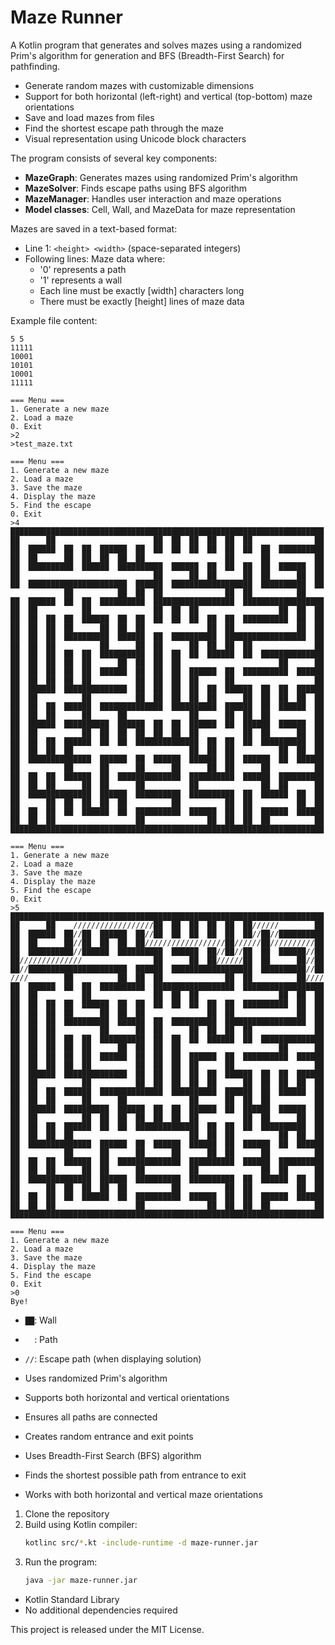 # Maze Runner

A Kotlin program that generates and solves mazes using a randomized Prim's algorithm for generation and BFS (Breadth-First Search) for pathfinding.


- Generate random mazes with customizable dimensions
- Support for both horizontal (left-right) and vertical (top-bottom) maze orientations
- Save and load mazes from files
- Find the shortest escape path through the maze
- Visual representation using Unicode block characters


The program consists of several key components:

- **MazeGraph**: Generates mazes using randomized Prim's algorithm
- **MazeSolver**: Finds escape paths using BFS algorithm
- **MazeManager**: Handles user interaction and maze operations
- **Model classes**: Cell, Wall, and MazeData for maze representation


Mazes are saved in a text-based format:
- Line 1: `<height> <width>` (space-separated integers)
- Following lines: Maze data where:
  - '0' represents a path
  - '1' represents a wall
  - Each line must be exactly [width] characters long
  - There must be exactly [height] lines of maze data

Example file content:
```
5 5
11111
10001
10101
10001
11111
```


```
=== Menu ===
1. Generate a new maze
2. Load a maze
0. Exit
>2
>test_maze.txt

=== Menu ===
1. Generate a new maze
2. Load a maze
3. Save the maze
4. Display the maze
5. Find the escape
0. Exit
>4
██████████████████████████████████████████████████████████████████████
██      ██                      ██  ██  ██  ██  ██  ██              ██
██  ██████  ██  ██  ██████  ██  ██  ██  ██  ██  ██  ██  ██  ██████████
██  ██      ██  ██  ██  ██  ██                  ██      ██          ██
██  ██████████  ██████  ██████████  ██████  ██  ██  ██  ██  ██████  ██
██                              ██      ██  ██      ██  ██      ██  ██
██  ██████████████████████  ██████  ██████████████████  ██████████  ██
            ██          ██  ██  ██              ██  ██          ██
██  ██████  ██  ██  ██████████  ██████████████████  ██████████████████
██  ██          ██              ██  ██  ██                  ██  ██  ██
██  ██  ██  ██  ██████  ██  ██  ██  ██  ██  ██  ██  ██████████  ██  ██
██  ██  ██  ██      ██  ██  ██              ██  ██              ██  ██
██  ██  ██  ██████████  ██████  ██  ██████████  ██████████████████  ██
██  ██  ██          ██      ██  ██      ██  ██  ██  ██              ██
██  ██  ██  ██  ██  ██████████  ██  ██  ██  ██████  ██  ██████████████
██  ██  ██  ██  ██      ██  ██  ██  ██                      ██      ██
██  ██  ██  ██  ██  ██████  ██  ██  ██  ██████  ██  ██████████  ██████
██  ██  ██  ██  ██          ██  ██  ██  ██      ██                  ██
██  ██████  ██████████████  ██  ██  ██  ██  ██  ██████  ██  ██  ██████
██  ██          ██          ██  ██  ██  ██  ██      ██  ██  ██  ██  ██
██  ██  ██  ██████  ██████████████  ██████████  ██████  ██  ██████  ██
██  ██  ██      ██      ██              ██      ██  ██  ██          ██
██  ██████  ██████████  ██████  ██  ██  ██████  ██  ██████  ██████  ██
██  ██          ██  ██  ██  ██  ██  ██  ██          ██  ██      ██  ██
██  ██  ██  ██████  ██  ██  ██████████████  ██  ██  ██  ██████████  ██
██  ██  ██  ██                          ██  ██  ██          ██  ██  ██
██  ██████████████  ██████  ██  ██████  ██████  ██  ██████  ██  ██████
██          ██      ██      ██      ██      ██  ██      ██          ██
██  ██  ██  ██████  ██  ██████████████  ██████████  ██████  ██████████
██  ██  ██      ██  ██      ██          ██              ██  ██      ██
██  ██████████████  ██████  ██████████  ██████████  ██  ██████  ██  ██
██      ██  ██  ██  ██  ██          ██          ██  ██          ██  ██
██  ██  ██  ██  ██████  ██  ██████████  ██████  ██  ██  ██████  ██████
██  ██  ██                  ██              ██  ██  ██  ██          ██
██████████████████████████████████████████████████████████████████████

=== Menu ===
1. Generate a new maze
2. Load a maze
3. Save the maze
4. Display the maze
5. Find the escape
0. Exit
>5
██████████████████████████████████████████████████████████████████████
██      ██    //////////////////██  ██  ██  ██  ██  ██//////        ██
██  ██████  ██//██  ██████  ██//██  ██  ██  ██  ██  ██//██//██████████
██  ██      ██//██  ██  ██  ██//////////////////██//////██//////////██
██  ██████████//██████  ██████████  ██████  ██//██//██  ██  ██████//██
██//////////////                ██      ██  ██//////██  ██      ██//██
██//██████████████████████  ██████  ██████████████████  ██████████//██
////        ██          ██  ██  ██              ██  ██          ██////
██  ██████  ██  ██  ██████████  ██████████████████  ██████████████████
██  ██          ██              ██  ██  ██                  ██  ██  ██
██  ██  ██  ██  ██████  ██  ██  ██  ██  ██  ██  ██  ██████████  ██  ██
██  ██  ██  ██      ██  ██  ██              ██  ██              ██  ██
██  ██  ██  ██████████  ██████  ██  ██████████  ██████████████████  ██
██  ██  ██          ██      ██  ██      ██  ██  ██  ██              ██
██  ██  ██  ██  ██  ██████████  ██  ██  ██  ██████  ██  ██████████████
██  ██  ██  ██  ██      ██  ██  ██  ██                      ██      ██
██  ██  ██  ██  ██  ██████  ██  ██  ██  ██████  ██  ██████████  ██████
██  ██  ██  ██  ██          ██  ██  ██  ██      ██                  ██
██  ██████  ██████████████  ██  ██  ██  ██  ██  ██████  ██  ██  ██████
██  ██          ██          ██  ██  ██  ██  ██      ██  ██  ██  ██  ██
██  ██  ██  ██████  ██████████████  ██████████  ██████  ██  ██████  ██
██  ██  ██      ██      ██              ██      ██  ██  ██          ██
██  ██████  ██████████  ██████  ██  ██  ██████  ██  ██████  ██████  ██
██  ██          ██  ██  ██  ██  ██  ██  ██          ██  ██      ██  ██
██  ██  ██  ██████  ██  ██  ██████████████  ██  ██  ██  ██████████  ██
██  ██  ██  ██                          ██  ██  ██          ██  ██  ██
██  ██████████████  ██████  ██  ██████  ██████  ██  ██████  ██  ██████
██          ██      ██      ██      ██      ██  ██      ██          ██
██  ██  ██  ██████  ██  ██████████████  ██████████  ██████  ██████████
██  ██  ██      ██  ██      ██          ██              ██  ██      ██
██  ██████████████  ██████  ██████████  ██████████  ██  ██████  ██  ██
██      ██  ██  ██  ██  ██          ██          ██  ██          ██  ██
██  ██  ██  ██  ██████  ██  ██████████  ██████  ██  ██  ██████  ██████
██  ██  ██                  ██              ██  ██  ██  ██          ██
██████████████████████████████████████████████████████████████████████

=== Menu ===
1. Generate a new maze
2. Load a maze
3. Save the maze
4. Display the maze
5. Find the escape
0. Exit
>0
Bye!
```


- `██`: Wall
- `  `: Path
- `//`: Escape path (when displaying solution)


- Uses randomized Prim's algorithm
- Supports both horizontal and vertical orientations
- Ensures all paths are connected
- Creates random entrance and exit points

- Uses Breadth-First Search (BFS) algorithm
- Finds the shortest possible path from entrance to exit
- Works with both horizontal and vertical maze orientations


1. Clone the repository
2. Build using Kotlin compiler:
   ```bash
   kotlinc src/*.kt -include-runtime -d maze-runner.jar
   ```
3. Run the program:
   ```bash
   java -jar maze-runner.jar
   ```


- Kotlin Standard Library
- No additional dependencies required


This project is released under the MIT License.